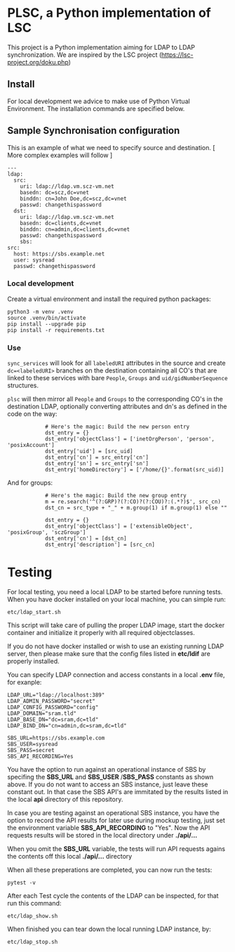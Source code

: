 # PLSC, a Python implementation of LSC

This project is a Python implementation aiming for LDAP to LDAP synchronization. We are inspired by the LSC project (https://lsc-project.org/doku.php)

## Install

For local development we advice to make use of Python Virtual Environment. The installation commands are specified below.

## Sample Synchronisation configuration

This is an example of what we need to specify source and destination.
[ More complex examples will follow ]

```
---
ldap:
  src:
    uri: ldap://ldap.vm.scz-vm.net
    basedn: dc=scz,dc=vnet
    binddn: cn=John Doe,dc=scz,dc=vnet
    passwd: changethispassword
  dst:
    uri: ldap://ldap.vm.scz-vm.net
    basedn: dc=clients,dc=vnet
    binddn: cn=admin,dc=clients,dc=vnet
    passwd: changethispassword
    sbs:
src:
  host: https://sbs.example.net
  user: sysread
  passwd: changethispassword
```

### Local development

Create a virtual environment and install the required python packages:
```
python3 -m venv .venv
source .venv/bin/activate
pip install --upgrade pip
pip install -r requirements.txt
```

### Use
```sync_services``` will look for all ```labeledURI``` attributes in the source and create ```dc=<labeledURI>``` branches on the destination containing all CO's that are linked to these services with bare ```People```, ```Groups``` and ```uid/gidNumberSequence``` structures.

```plsc``` will then mirror all ```People``` and ```Groups``` to the corresponding CO's in the destination LDAP, optionally converting attributes and dn's as defined in the code on the way:
```
            # Here's the magic: Build the new person entry
            dst_entry = {}
            dst_entry['objectClass'] = ['inetOrgPerson', 'person', 'posixAccount']
            dst_entry['uid'] = [src_uid]
            dst_entry['cn'] = src_entry['cn']
            dst_entry['sn'] = src_entry['sn']
            dst_entry['homeDirectory'] = ['/home/{}'.format(src_uid)]
```

And for groups:
```
            # Here's the magic: Build the new group entry
            m = re.search('^(?:GRP)?(?:CO)?(?:COU)?:(.*?)$', src_cn)
            dst_cn = src_type + "_" + m.group(1) if m.group(1) else ""

            dst_entry = {}
            dst_entry['objectClass'] = ['extensibleObject', 'posixGroup', 'sczGroup']
            dst_entry['cn'] = [dst_cn]
            dst_entry['description'] = [src_cn]
```

# Testing

For local testing, you need a local LDAP to be started before running tests.
When you have docker installed on your local machine, you can simple run:

```
etc/ldap_start.sh
```

This script will take care of pulling the proper LDAP image, start the docker container and initialize it properly with all required objectclasses.

If you do not have docker installed or wish to use an existing running LDAP server, then please make sure that the config files listed in **etc/ldif** are properly installed.

You can specify LDAP connection and access constants in a local **.env** file, for exanple:

```
LDAP_URL="ldap://localhost:389"
LDAP_ADMIN_PASSWORD="secret"
LDAP_CONFIG_PASSWORD="config"
LDAP_DOMAIN="sram.tld"
LDAP_BASE_DN="dc=sram,dc=tld"
LDAP_BIND_DN="cn=admin,dc=sram,dc=tld"

SBS_URL=https://sbs.example.com
SBS_USER=sysread
SBS_PASS=secret
SBS_API_RECORDING=Yes
```

You have the option to run against an operational instance of SBS by specifing the **SBS_URL** and **SBS_USER** /**SBS_PASS** constants as shown above. If you do not want to access an SBS instance, just leave these constant out.
In that case the SBS API's are immitated by the results listed in the local **api** directory of this repository.

In case you are testing against an operational SBS instance, you have the option to record the API results for later use during mockup testing, just set the environment variable **SBS_API_RECORDING** to "Yes". Now the API requests results will be stored in the local directory under **./api/...**

When you omit the **SBS_URL** variable, the tests will run API requests agains the contents off this local **./api/...** directory

When all these preperations are completed, you can now run the tests:

```
pytest -v
```

After each Test cycle the contents of the LDAP can be inspected, for that run this command:

```
etc/ldap_show.sh
```

When finished you can tear down the local running LDAP instance, by:

```
etc/ldap_stop.sh

```

